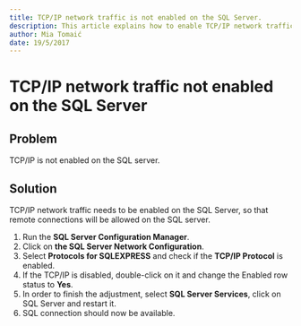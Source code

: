 ```yaml
---
title: TCP/IP network traffic is not enabled on the SQL Server.
description: This article explains how to enable TCP/IP network traffic on SQL server.
author: Mia Tomaić
date: 19/5/2017
---
```


# TCP/IP network traffic not enabled on the SQL Server

## Problem

TCP/IP is not enabled on the SQL server.

## Solution

TCP/IP network traffic needs to be enabled on the SQL Server, so that remote connections will be allowed on the SQL server.

1. Run the **SQL Server Configuration Manager**. 
2. Click on **the SQL Server Network Configuration**. 
3. Select **Protocols for SQLEXPRESS** and check if the **TCP/IP Protocol** is enabled. 
4. If the TCP/IP is disabled, double-click on it and change the Enabled row status to **Yes**. 
5. In order to finish the adjustment, select **SQL Server Services**, click on SQL Server and restart it. 
6. SQL connection should now be available.

